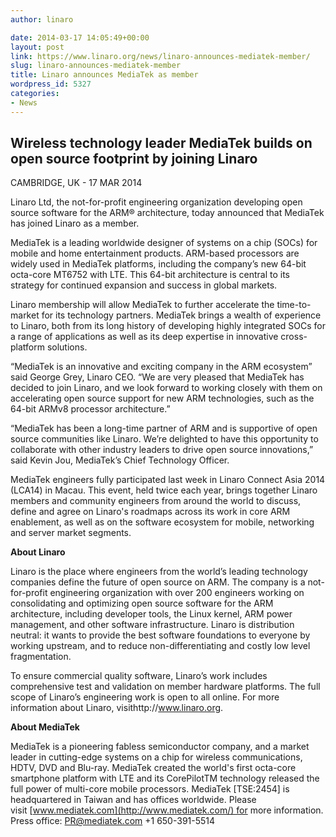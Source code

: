 ```yaml
---
author: linaro

date: 2014-03-17 14:05:49+00:00
layout: post
link: https://www.linaro.org/news/linaro-announces-mediatek-member/
slug: linaro-announces-mediatek-member
title: Linaro announces MediaTek as member
wordpress_id: 5327
categories:
- News
---
```


## Wireless technology leader MediaTek builds on open source footprint by joining Linaro


CAMBRIDGE, UK - 17 MAR 2014

Linaro Ltd, the not-for-profit engineering organization developing open source software for the ARM® architecture, today announced that MediaTek has joined Linaro as a member.

MediaTek is a leading worldwide designer of systems on a chip (SOCs) for mobile and home entertainment products. ARM-based processors are widely used in MediaTek platforms, including the company’s new 64-bit octa-core MT6752 with LTE. This 64-bit architecture is central to its strategy for continued expansion and success in global markets.

Linaro membership will allow MediaTek to further accelerate the time-to-market for its technology partners. MediaTek brings a wealth of experience to Linaro, both from its long history of developing highly integrated SOCs for a range of applications as well as its deep expertise in innovative cross-platform solutions.

“MediaTek is an innovative and exciting company in the ARM ecosystem” said George Grey, Linaro CEO. “We are very pleased that MediaTek has decided to join Linaro, and we look forward to working closely with them on accelerating open source support for new ARM technologies, such as the 64-bit ARMv8 processor architecture.”

“MediaTek has been a long-time partner of ARM and is supportive of open source communities like Linaro. We’re delighted to have this opportunity to collaborate with other industry leaders to drive open source innovations,” said Kevin Jou, MediaTek’s Chief Technology Officer.

MediaTek engineers fully participated last week in Linaro Connect Asia 2014 (LCA14) in Macau. This event, held twice each year, brings together Linaro members and community engineers from around the world to discuss, define and agree on Linaro's roadmaps across its work in core ARM enablement, as well as on the software ecosystem for mobile, networking and server market segments.

**About Linaro**

Linaro is the place where engineers from the world’s leading technology companies define the future of open source on ARM. The company is a not-for-profit engineering organization with over 200 engineers working on consolidating and optimizing open source software for the ARM architecture, including developer tools, the Linux kernel, ARM power management, and other software infrastructure. Linaro is distribution neutral: it wants to provide the best software foundations to everyone by working upstream, and to reduce non-differentiating and costly low level fragmentation.

To ensure commercial quality software, Linaro’s work includes comprehensive test and validation on member hardware platforms. The full scope of Linaro’s engineering work is open to all online. For more information about Linaro, visithttp://www.linaro.org.

**About MediaTek**

MediaTek is a pioneering fabless semiconductor company, and a market leader in cutting-edge systems on a chip for wireless communications, HDTV, DVD and Blu-ray. MediaTek created the world's first octa-core smartphone platform with LTE and its CorePilotTM technology released the full power of multi-core mobile processors. MediaTek [TSE:2454] is headquartered in Taiwan and has offices worldwide. Please visit [www.mediatek.com](http://www.mediatek.com/) for more information.
Press office: [PR@mediatek.com](mailto:PR@mediatek.com)
+1 650-391-5514
